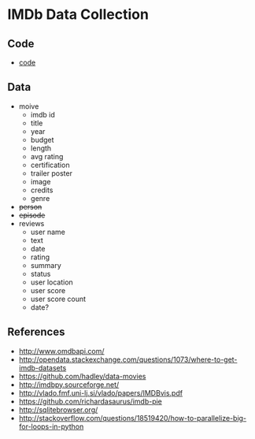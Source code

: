 # IMDb Data Collection

## Code
* [code](../code/scripts/collect.py)

## Data
* moive
    * imdb id
    * title
    * year
    * budget
    * length
    * avg rating
    * certification
    * trailer poster
    * image
    * credits
    * genre
* ~~person~~
* ~~episode~~
* reviews
    * user name
    * text
    * date
    * rating
    * summary
    * status
    * user location
    * user score
    * user score count
    * date?


## References
* http://www.omdbapi.com/
* http://opendata.stackexchange.com/questions/1073/where-to-get-imdb-datasets
* https://github.com/hadley/data-movies
* http://imdbpy.sourceforge.net/
* http://vlado.fmf.uni-lj.si/vlado/papers/IMDBvis.pdf
* https://github.com/richardasaurus/imdb-pie
* http://sqlitebrowser.org/
* http://stackoverflow.com/questions/18519420/how-to-parallelize-big-for-loops-in-python